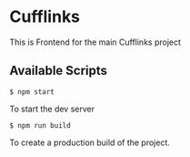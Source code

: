 # Cufflinks

This is Frontend for the main Cufflinks project

## Available Scripts

`$ npm start`

To start the dev server

`$ npm run build`

To create a production build of the project.
